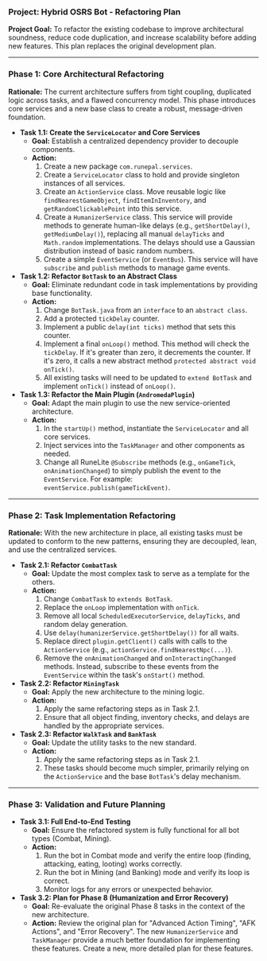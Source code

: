 ### **Project: Hybrid OSRS Bot - Refactoring Plan**

**Project Goal:** To refactor the existing codebase to improve architectural soundness, reduce code duplication, and increase scalability before adding new features. This plan replaces the original development plan.

---

### **Phase 1: Core Architectural Refactoring**

**Rationale:** The current architecture suffers from tight coupling, duplicated logic across tasks, and a flawed concurrency model. This phase introduces core services and a new base class to create a robust, message-driven foundation.

*   **Task 1.1: Create the `ServiceLocator` and Core Services**
    *   **Goal:** Establish a centralized dependency provider to decouple components.
    *   **Action:**
        1.  Create a new package `com.runepal.services`.
        2.  Create a `ServiceLocator` class to hold and provide singleton instances of all services.
        3.  Create an `ActionService` class. Move reusable logic like `findNearestGameObject`, `findItemInInventory`, and `getRandomClickablePoint` into this service.
        4.  Create a `HumanizerService` class. This service will provide methods to generate human-like delays (e.g., `getShortDelay()`, `getMediumDelay()`), replacing all manual `delayTicks` and `Math.random` implementations. The delays should use a Gaussian distribution instead of basic random numbers.
        5.  Create a simple `EventService` (or `EventBus`). This service will have `subscribe` and `publish` methods to manage game events.
*   **Task 1.2: Refactor `BotTask` to an Abstract Class**
    *   **Goal:** Eliminate redundant code in task implementations by providing base functionality.
    *   **Action:**
        1.  Change `BotTask.java` from an `interface` to an `abstract class`.
        2.  Add a protected `tickDelay` counter.
        3.  Implement a public `delay(int ticks)` method that sets this counter.
        4.  Implement a final `onLoop()` method. This method will check the `tickDelay`. If it's greater than zero, it decrements the counter. If it's zero, it calls a new abstract method `protected abstract void onTick()`.
        5.  All existing tasks will need to be updated to `extend BotTask` and implement `onTick()` instead of `onLoop()`.
*   **Task 1.3: Refactor the Main Plugin (`AndromedaPlugin`)**
    *   **Goal:** Adapt the main plugin to use the new service-oriented architecture.
    *   **Action:**
        1.  In the `startUp()` method, instantiate the `ServiceLocator` and all core services.
        2.  Inject services into the `TaskManager` and other components as needed.
        3.  Change all RuneLite `@Subscribe` methods (e.g., `onGameTick`, `onAnimationChanged`) to simply publish the event to the `EventService`. For example: `eventService.publish(gameTickEvent)`.

---

### **Phase 2: Task Implementation Refactoring**

**Rationale:** With the new architecture in place, all existing tasks must be updated to conform to the new patterns, ensuring they are decoupled, lean, and use the centralized services.

*   **Task 2.1: Refactor `CombatTask`**
    *   **Goal:** Update the most complex task to serve as a template for the others.
    *   **Action:**
        1.  Change `CombatTask` to `extends BotTask`.
        2.  Replace the `onLoop` implementation with `onTick`.
        3.  Remove all local `ScheduledExecutorService`, `delayTicks`, and random delay generation.
        4.  Use `delay(humanizerService.getShortDelay())` for all waits.
        5.  Replace direct `plugin.getClient()` calls with calls to the `ActionService` (e.g., `actionService.findNearestNpc(...)`).
        6.  Remove the `onAnimationChanged` and `onInteractingChanged` methods. Instead, subscribe to these events from the `EventService` within the task's `onStart()` method.
*   **Task 2.2: Refactor `MiningTask`**
    *   **Goal:** Apply the new architecture to the mining logic.
    *   **Action:**
        1.  Apply the same refactoring steps as in Task 2.1.
        2.  Ensure that all object finding, inventory checks, and delays are handled by the appropriate services.
*   **Task 2.3: Refactor `WalkTask` and `BankTask`**
    *   **Goal:** Update the utility tasks to the new standard.
    *   **Action:**
        1.  Apply the same refactoring steps as in Task 2.1.
        2.  These tasks should become much simpler, primarily relying on the `ActionService` and the base `BotTask`'s delay mechanism.

---

### **Phase 3: Validation and Future Planning**

*   **Task 3.1: Full End-to-End Testing**
    *   **Goal:** Ensure the refactored system is fully functional for all bot types (Combat, Mining).
    *   **Action:**
        1.  Run the bot in Combat mode and verify the entire loop (finding, attacking, eating, looting) works correctly.
        2.  Run the bot in Mining (and Banking) mode and verify its loop is correct.
        3.  Monitor logs for any errors or unexpected behavior.
*   **Task 3.2: Plan for Phase 8 (Humanization and Error Recovery)**
    *   **Goal:** Re-evaluate the original Phase 8 tasks in the context of the new architecture.
    *   **Action:** Review the original plan for "Advanced Action Timing", "AFK Actions", and "Error Recovery". The new `HumanizerService` and `TaskManager` provide a much better foundation for implementing these features. Create a new, more detailed plan for these features.
